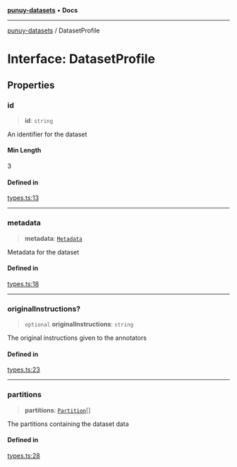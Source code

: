 [**punuy-datasets**](../README.md) • **Docs**

***

[punuy-datasets](../README.md) / DatasetProfile

# Interface: DatasetProfile

## Properties

### id

> **id**: `string`

An identifier for the dataset

#### Min Length

3

#### Defined in

[types.ts:13](https://github.com/andrefs/punuy-datasets/blob/4b389199f71f71bc5a241768a22192a8e0fb3eb3/src/lib/types.ts#L13)

***

### metadata

> **metadata**: [`Metadata`](Metadata.md)

Metadata for the dataset

#### Defined in

[types.ts:18](https://github.com/andrefs/punuy-datasets/blob/4b389199f71f71bc5a241768a22192a8e0fb3eb3/src/lib/types.ts#L18)

***

### originalInstructions?

> `optional` **originalInstructions**: `string`

The original instructions given to the annotators

#### Defined in

[types.ts:23](https://github.com/andrefs/punuy-datasets/blob/4b389199f71f71bc5a241768a22192a8e0fb3eb3/src/lib/types.ts#L23)

***

### partitions

> **partitions**: [`Partition`](Partition.md)[]

The partitions containing the dataset data

#### Defined in

[types.ts:28](https://github.com/andrefs/punuy-datasets/blob/4b389199f71f71bc5a241768a22192a8e0fb3eb3/src/lib/types.ts#L28)
